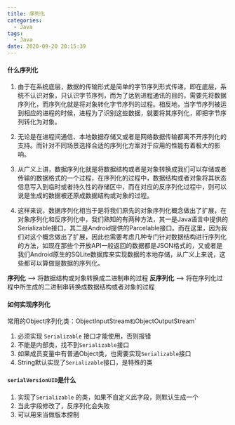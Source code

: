 ```yaml
---
title: 序列化
categories:
  - Java
tags:
  - Java
date: 2020-09-20 20:15:39
---
```


#### 什么序列化

1. 由于在系统底层，数据的传输形式是简单的字节序列形式传递，即在底层，系统不认识对象，只认识字节序列，而为了达到进程通讯的目的，需要先将数据序列化，而序列化就是将对象转化字节序列的过程。相反地，当字节序列被运到相应的进程的时候，进程为了识别这些数据，就要将其序列化，即把字节序列转化为对象。

2. 无论是在进程间通信、本地数据存储又或者是网络数据传输都离不开序列化的支持。而针对不同场景选择合适的序列化方案对于应用的性能有着极大的影响。

3. 从广义上讲，数据序列化就是将数据结构或者是对象转换成我们可以存储或者传输的数据格式的一个过程，在序列化的过程中，数据结构或者对象将其状态信息写入到临时或者持久性的存储区中，而在对应的反序列化过程中，则可以说是生成的数据被还原成数据结构或对象的过程。

4. 这样来说，数据序列化相当于是将我们原先的对象序列化概念做出了扩展，在对象序列化和反序列化中，我们熟知的有两种方法，其一是Java语言中提供的Serializable接口，其二是Android提供的Parcelable接口。而在这里，因为我们对这个概念做出了扩展，因此也需要考虑几种专门针对数据结构进行序列化的方法，如现在那些个开放API一般返回的数据都是JSON格式的，又或者是我们Android原生的SQLite数据库来实现数据的本地存储，从广义上来说，这些都可以算做是数据的序列化。

**序列化** --> 将数据结构或对象转换成二进制串的过程
**反序列化** --> 将在序列化过程中所生成的二进制串转换成数据结构或者对象的过程



#### 如何实现序列化

 常用的Object序列化类：ObjectInputStream` 和 `ObjectOutputStream`

1. 必须实现 `Serializable` 接口才能使用，否则报错
2. 不能是内部类，找不到`Serializable`接口
3. 如果成员变量中有普通Object类，也需要实现`Serializable`接口
4. String默认实现了`Serializable`接口，是特殊的类



#### `serialVersionUID`是什么

1. 实现了`Serializable` 的类，如果不自定义此字段，则默认生成一个
2. 当此字段修改了，反序列化会失败
3. 可以用来当做版本控制



